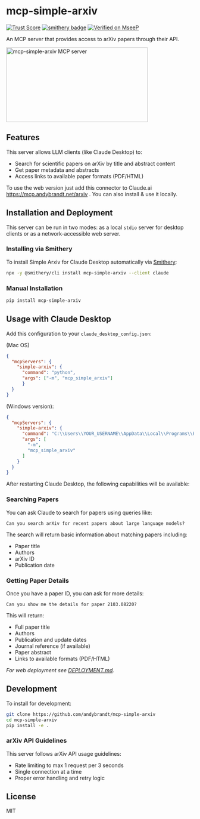 # mcp-simple-arxiv

[![Trust Score](https://archestra.ai/mcp-catalog/api/badge/quality/andybrandt/mcp-simple-arxiv)](https://archestra.ai/mcp-catalog/andybrandt__mcp-simple-arxiv)
[![smithery badge](https://smithery.ai/badge/mcp-simple-arxiv)](https://smithery.ai/server/mcp-simple-arxiv)
[![Verified on MseeP](https://mseep.ai/badge.svg)](https://mseep.ai/app/dc95dba9-149a-4eaa-bf08-36e0cb0f3a5a)

An MCP server that provides access to arXiv papers through their API.

<a href="https://glama.ai/mcp/servers/p38q3nagwb"><img width="380" height="200" src="https://glama.ai/mcp/servers/p38q3nagwb/badge" alt="mcp-simple-arxiv MCP server" /></a>

## Features

This server allows LLM clients (like Claude Desktop) to:
- Search for scientific papers on arXiv by title and abstract content
- Get paper metadata and abstracts
- Access links to available paper formats (PDF/HTML)

To use the web version just add this connector to Claude.ai https://mcp.andybrandt.net/arxiv .
You can also install & use it locally. 

## Installation and Deployment

This server can be run in two modes: as a local `stdio` server for desktop clients or as a network-accessible web server.

### Installing via Smithery

To install Simple Arxiv for Claude Desktop automatically via [Smithery](https://smithery.ai/server/mcp-simple-arxiv):

```bash
npx -y @smithery/cli install mcp-simple-arxiv --client claude
```

### Manual Installation
```bash
pip install mcp-simple-arxiv
```

## Usage with Claude Desktop

Add this configuration to your `claude_desktop_config.json`:

(Mac OS)

```json
{
  "mcpServers": {
    "simple-arxiv": {
      "command": "python",
      "args": ["-m", "mcp_simple_arxiv"]
      }
  }
}
```

(Windows version):

```json
{
  "mcpServers": {
    "simple-arxiv": {
      "command": "C:\\Users\\YOUR_USERNAME\\AppData\\Local\\Programs\\Python\\Python311\\python.exe",
      "args": [
        "-m",
        "mcp_simple_arxiv"
      ]
    }
  }
}
```

After restarting Claude Desktop, the following capabilities will be available:

### Searching Papers

You can ask Claude to search for papers using queries like:
```
Can you search arXiv for recent papers about large language models?
```

The search will return basic information about matching papers including:
- Paper title
- Authors
- arXiv ID
- Publication date

### Getting Paper Details

Once you have a paper ID, you can ask for more details:
```
Can you show me the details for paper 2103.08220?
```

This will return:
- Full paper title
- Authors
- Publication and update dates
- Journal reference (if available)
- Paper abstract
- Links to available formats (PDF/HTML)


*For web deployment see [DEPLOYMENT.md](DEPLOYMENT.md)*.

## Development

To install for development:
```bash
git clone https://github.com/andybrandt/mcp-simple-arxiv
cd mcp-simple-arxiv
pip install -e .
```

### arXiv API Guidelines

This server follows arXiv API usage guidelines:
- Rate limiting to max 1 request per 3 seconds
- Single connection at a time
- Proper error handling and retry logic

## License

MIT
